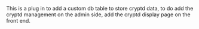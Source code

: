This is a plug in to add a custom db table to store cryptd data, to do add the cryptd management on the admin side, add the cryptd display page on the front end.
